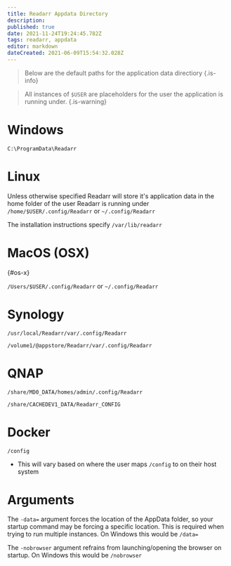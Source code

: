 ```yaml
---
title: Readarr Appdata Directory
description: 
published: true
date: 2021-11-24T19:24:45.782Z
tags: readarr, appdata
editor: markdown
dateCreated: 2021-06-09T15:54:32.028Z
---
```


> Below are the default paths for the application data directiory {.is-info}

> All instances of `$USER` are placeholders for the user the application is running under. {.is-warning}

# Windows

`C:\ProgramData\Readarr`

# Linux

Unless otherwise specified Readarr will store it's application data in the home folder of the user Readarr is running under `/home/$USER/.config/Readarr` or `~/.config/Readarr`

The installation instructions specify `/var/lib/readarr`

# MacOS (OSX)

{#os-x}

`/Users/$USER/.config/Readarr` or `~/.config/Readarr`

# Synology

`/usr/local/Readarr/var/.config/Readarr`

`/volume1/@appstore/Readarr/var/.config/Readarr`

# QNAP

`/share/MD0_DATA/homes/admin/.config/Readarr`

`/share/CACHEDEV1_DATA/Readarr_CONFIG`

# Docker

`/config`

- This will vary based on where the user maps `/config` to on their host system

# Arguments

The `-data=` argument forces the location of the AppData folder, so your startup command may be forcing a specific location. This is required when trying to run multiple instances. On Windows this would be `/data=`

The `-nobrowser` argument refrains from launching/opening the browser on startup. On Windows this would be `/nobrowser`
